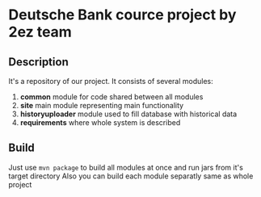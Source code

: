 # Deutsche Bank cource project by 2ez team

## Description

It's a repository of our project. It consists of several modules:

  1. **common** module for code shared between all modules
  2. **site** main module representing main functionality
  3. **historyuploader** module used to fill database with historical data
  4. **requirements** where whole system is described

## Build

  Just use `mvn package` to build all modules at once and run jars from it's target directory
  Also you can build each module separatly same as whole project